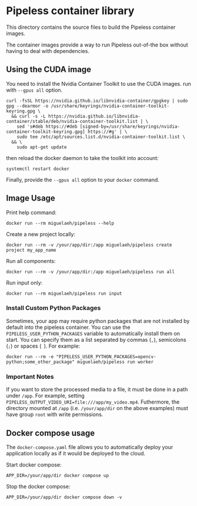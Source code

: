 # Pipeless container library

This directory contains the source files to build the Pipeless container images.

The container images provide a way to run Pipeless out-of-the box without having to deal with dependencies.


## Using the CUDA image

You need to install the Nvidia Container Toolkit to use the CUDA images. run with `--gpus all` option.

```console
curl -fsSL https://nvidia.github.io/libnvidia-container/gpgkey | sudo gpg --dearmor -o /usr/share/keyrings/nvidia-container-toolkit-keyring.gpg \
  && curl -s -L https://nvidia.github.io/libnvidia-container/stable/deb/nvidia-container-toolkit.list | \
    sed 's#deb https://#deb [signed-by=/usr/share/keyrings/nvidia-container-toolkit-keyring.gpg] https://#g' | \
    sudo tee /etc/apt/sources.list.d/nvidia-container-toolkit.list \
  && \
    sudo apt-get update
```

then reload the docker daemon to take the toolkit into account:

```console
systemctl restart docker
```

Finally, provide the `--gpus all` option to your `docker` command.

## Image Usage

Print help command:

```console
docker run --rm miguelaeh/pipeless --help
```

Create a new project locally:

```console
docker run --rm -v /your/app/dir:/app miguelaeh/pipeless create project my_app_name
```

Run all components:

```console
docker run --rm -v /your/app/dir:/app miguelaeh/pipeless run all
```

Run input only:

```console
docker run --rm miguelaeh/pipeless run input
```

### Install Custom Python Packages

Sometimes, your app may require python packages that are not installed by default into the pipeless container. You can use the `PIPELESS_USER_PYTHON_PACKAGES` variable to automatically install them on start. You can specify them as a list separated by commas (`,`), semicolons (`;`) or spaces (` `). For example:

```console
docker run --rm -e "PIPELESS_USER_PYTHON_PACKAGES=opencv-python;some_other_package" miguelaeh/pipeless run worker
```

### Important Notes

If you want to store the processed media to a file, it must be done in a path under `/app`. For example, setting `PIPELESS_OUTPUT_VIDEO_URI=file:///app/my_video.mp4`.
Futhermore, the directory mounted at `/app` (i.e. `/your/app/dir` on the above examples) must have group `root` with write permissions.

## Docker compose usage

The `docker-compose.yaml` file allows you to automatically deploy your application locally as if it would be deployed to the cloud.

Start docker compose:

```console
APP_DIR=/your/app/dir docker compose up
```

Stop the docker compose:

```console
APP_DIR=/your/app/dir docker compose down -v
```
